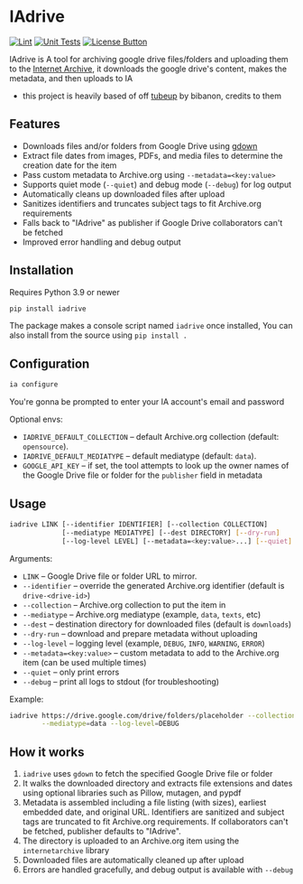 [License Button]: https://img.shields.io/badge/License-MIT-black
[License Link]: https://github.com/Andres9890/iadrive/blob/main/LICENSE 'MIT License.'

# IAdrive
[![Lint](https://github.com/Andres9890/iadrive/actions/workflows/lint.yml/badge.svg)](https://github.com/Andres9890/iadrive/actions/workflows/lint.yml)
[![Unit Tests](https://github.com/Andres9890/iadrive/actions/workflows/unit-test.yml/badge.svg)](https://github.com/Andres9890/iadrive/actions/workflows/unit-test.yml)
[![License Button]][License Link]

IAdrive is A tool for archiving google drive files/folders and uploading them to the [Internet Archive](https://archive.org/), it downloads
the google drive's content, makes the metadata, and then uploads to IA

- this project is heavily based of off [tubeup](https://github.com/bibanon/tubeup) by bibanon, credits to them

## Features

- Downloads files and/or folders from Google Drive using [gdown](https://github.com/wkentaro/gdown)
- Extract file dates from images, PDFs, and media files to determine the creation date for the item
- Pass custom metadata to Archive.org using `--metadata=<key:value>`
- Supports quiet mode (`--quiet`) and debug mode (`--debug`) for log output
- Automatically cleans up downloaded files after upload
- Sanitizes identifiers and truncates subject tags to fit Archive.org requirements
- Falls back to "IAdrive" as publisher if Google Drive collaborators can't be fetched
- Improved error handling and debug output

## Installation

Requires Python 3.9 or newer

```bash
pip install iadrive
```

The package makes a console script named `iadrive` once installed, You can also install from the source using `pip install .`

## Configuration

```bash
ia configure
```

You're gonna be prompted to enter your IA account's email and password

Optional envs:

- `IADRIVE_DEFAULT_COLLECTION` – default Archive.org collection (default:
  `opensource`).
- `IADRIVE_DEFAULT_MEDIATYPE` – default mediatype (default: `data`).
- `GOOGLE_API_KEY` – if set, the tool attempts to look up the owner names of
  the Google Drive file or folder for the `publisher` field in metadata

## Usage

```bash
iadrive LINK [--identifier IDENTIFIER] [--collection COLLECTION]
             [--mediatype MEDIATYPE] [--dest DIRECTORY] [--dry-run]
             [--log-level LEVEL] [--metadata=<key:value>...] [--quiet] [--debug]
```

Arguments:

- `LINK` – Google Drive file or folder URL to mirror.
- `--identifier` – override the generated Archive.org identifier (default is `drive-<drive-id>`)
- `--collection` – Archive.org collection to put the item in
- `--mediatype` – Archive.org mediatype (example, `data`, `texts`, etc)
- `--dest` – destination directory for downloaded files (default is `downloads`)
- `--dry-run` – download and prepare metadata without uploading
- `--log-level` – logging level (example, `DEBUG`, `INFO`, `WARNING`, `ERROR`)
- `--metadata=<key:value>` – custom metadata to add to the Archive.org item (can be used multiple times)
- `--quiet` – only print errors
- `--debug` – print all logs to stdout (for troubleshooting)

Example:

```bash
iadrive https://drive.google.com/drive/folders/placeholder --collection=mycol \
        --mediatype=data --log-level=DEBUG
```

## How it works

1. `iadrive` uses `gdown` to fetch the specified Google Drive file or folder
2. It walks the downloaded directory and extracts file extensions and dates using optional libraries such as Pillow, mutagen, and pypdf
3. Metadata is assembled including a file listing (with sizes), earliest embedded date, and original URL. Identifiers are sanitized and subject tags are truncated to fit Archive.org requirements. If collaborators can't be fetched, publisher defaults to "IAdrive".
4. The directory is uploaded to an Archive.org item using the `internetarchive` library
5. Downloaded files are automatically cleaned up after upload
6. Errors are handled gracefully, and debug output is available with `--debug`
